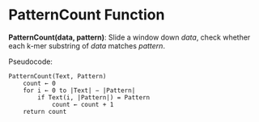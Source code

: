 # PatternCount Function
**PatternCount(data, pattern)**: Slide a window down *data*, check whether each k-mer substring of *data* matches *pattern*.

Pseudocode:


    PatternCount(Text, Pattern)
        count ← 0
        for i ← 0 to |Text| − |Pattern|
            if Text(i, |Pattern|) = Pattern
                count ← count + 1
        return count
